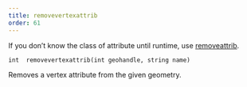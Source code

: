 ```yaml
---
title: removevertexattrib
order: 61
---
```

If you don’t know the class of attribute until runtime, use [removeattrib](/en/houdini-vex/geometry/removeattrib "Removes an attribute or group from the geometry.").

`int  removevertexattrib(int geohandle, string name)`

Removes a vertex attribute from the given geometry.
